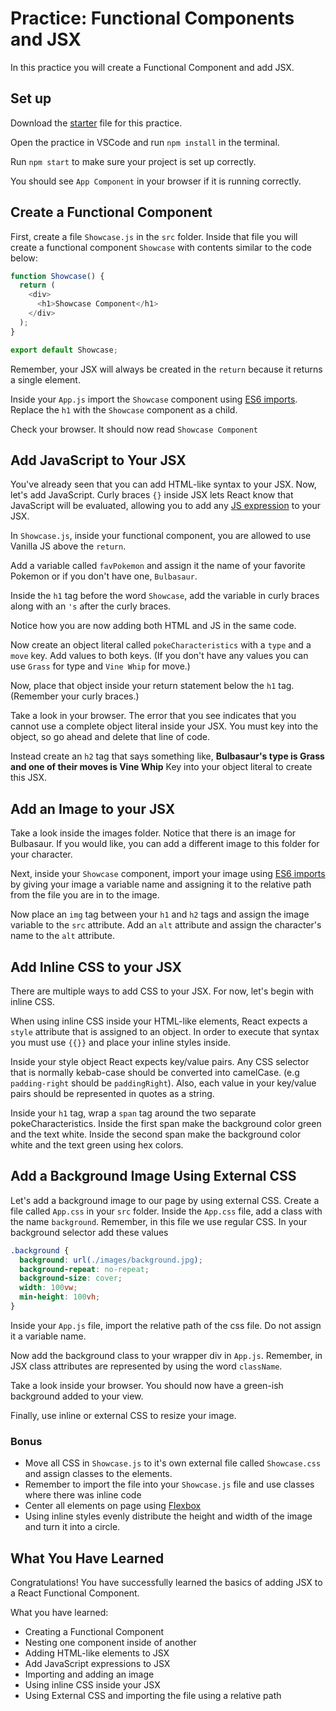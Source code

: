 # Practice: Functional Components and JSX

In this practice you will create a Functional Component and add JSX.

## Set up

Download the [starter][jsx-starter] file for this practice.

Open the practice in VSCode and run `npm install` in the terminal.

Run `npm start` to make sure your project is set up correctly.

You should see `App Component` in your browser if it is running correctly.

## Create a Functional Component

First, create a file `Showcase.js` in the `src` folder. Inside that file you 
will create a functional component `Showcase` with contents similar to the code
below:

```js
function Showcase() {
  return (
    <div>
      <h1>Showcase Component</h1>
    </div>
  );
}

export default Showcase;
```

Remember, your JSX will always be created in the `return` because it returns a
single element.

Inside your `App.js` import the `Showcase` component using
[ES6 imports][es6-imports]. Replace the `h1` with the `Showcase` component as a 
child.

Check your browser. It should now read `Showcase Component`

## Add JavaScript to Your JSX

You've already seen that you can add HTML-like syntax to your JSX. Now, let's
add JavaScript. Curly braces `{}` inside JSX lets React know that JavaScript
will be evaluated, allowing you to add any [JS expression][js-expression] to
your JSX.

In `Showcase.js`, inside your functional component, you are allowed to use
Vanilla JS above the `return`.

Add a variable called `favPokemon` and assign it the name of your favorite
Pokemon or if you don't have one, `Bulbasaur`.

Inside the `h1` tag before the word `Showcase`, add the variable in curly braces
along with an `'s` after the curly braces.

Notice how you are now adding both HTML and JS in the same code.

Now create an object literal called `pokeCharacteristics` with a `type` and
a `move` key. Add values to both keys. (If you don't have any values you can
use `Grass` for type and `Vine Whip` for move.)

Now, place that object inside your return statement below the `h1` tag.
(Remember your curly braces.)

Take a look in your browser. The error that you see indicates that you cannot
use a complete object literal inside your JSX. You must key into the object, so
go ahead and delete that line of code.

Instead create an `h2` tag that says something like, **Bulbasaur's type is Grass
and one of their moves is Vine Whip** Key into your object literal to create 
this JSX.

## Add an Image to your JSX

Take a look inside the images folder. Notice that there is an image for
Bulbasaur. If you would like, you can add a different image to this folder for
your character.

Next, inside your `Showcase` component, import your image using
[ES6 imports][es6-imports] by giving your image a variable name and assigning
it to the relative path from the file you are in to the image.

Now place an `img` tag between your `h1` and `h2` tags and assign the image
variable to the `src` attribute. Add an `alt` attribute and assign the
character's name to the `alt` attribute.

## Add Inline CSS to your JSX

There are multiple ways to add CSS to your JSX. For now, let's begin with inline
CSS.

When using inline CSS inside your HTML-like elements, React expects a `style`
attribute that is assigned to an object. In order to execute that syntax you
must use `{{}}` and place your inline styles inside.

Inside your style object React expects key/value pairs. Any CSS selector that is
normally kebab-case should be converted into camelCase. (e.g `padding-right`
should be `paddingRight`). Also, each value in your key/value pairs should be
represented in quotes as a string.

Inside your `h1` tag, wrap a `span` tag around the two separate 
pokeCharacteristics. Inside the first span make the background color green and 
the text white. Inside the second span make the background color white and the 
text green using hex colors.

## Add a Background Image Using External CSS

Let's add a background image to our page by using external CSS. Create a file
called `App.css` in your `src` folder. Inside the `App.css` file, add a class
with the name `background`. Remember, in this file we use regular CSS. In your
background selector add these values

```css
.background {
  background: url(./images/background.jpg);
  background-repeat: no-repeat;
  background-size: cover;
  width: 100vw;
  min-height: 100vh;
}
```

Inside your `App.js` file, import the relative path of the css file. Do not
assign it a variable name.

Now add the background class to your wrapper div in `App.js`. Remember, in JSX
class attributes are represented by using the word `className`.

Take a look inside your browser. You should now have a green-ish background
added to your view.

Finally, use inline or external CSS to resize your image.

### Bonus

- Move all CSS in `Showcase.js` to it's own external file called `Showcase.css`
  and assign classes to the elements.
- Remember to import the file into your `Showcase.js` file and use classes
  where there was inline code
- Center all elements on page using [Flexbox][flexbox]
- Using inline styles evenly distribute the height and width of the image and
  turn it into a circle.

## What You Have Learned

Congratulations! You have successfully learned the basics of adding JSX to a
React Functional Component.

What you have learned:

- Creating a Functional Component
- Nesting one component inside of another
- Adding HTML-like elements to JSX
- Add JavaScript expressions to JSX
- Importing and adding an image
- Using inline CSS inside your JSX
- Using External CSS and importing the file using a relative path

[jsx-starter]: ./starter
[js-expression]: https://developer.mozilla.org/en-US/docs/Web/JavaScript/Guide/Expressions_and_Operators#expressions
[es6-imports]: https://developer.mozilla.org/en-US/docs/Web/JavaScript/Reference/Statements/import
[flexbox]: https://css-tricks.com/snippets/css/a-guide-to-flexbox/
